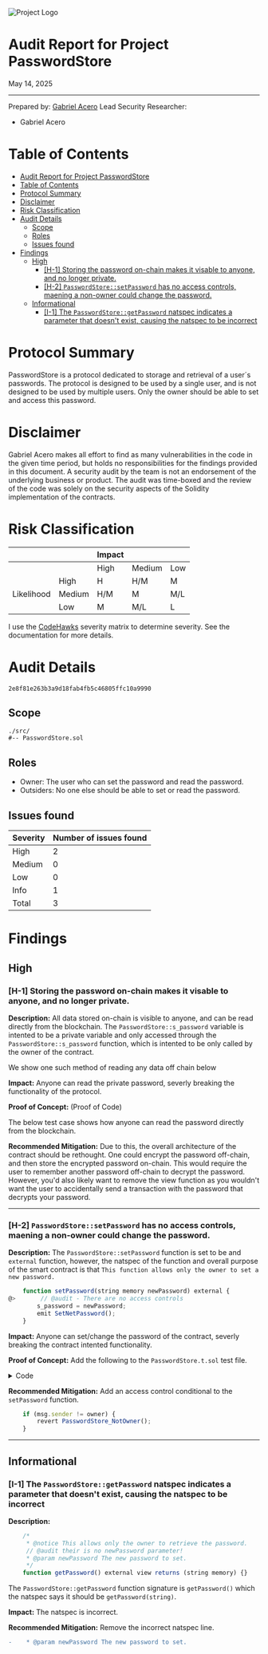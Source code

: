 ![Project Logo](./password-store-logo.png)

# Audit Report for Project PasswordStore





 May 14, 2025

---





<!-- Your report starts here! -->

Prepared by: [Gabriel Acero](https://www.linkedin.com/in/gabriel-acero-52a508167/)
Lead Security Researcher:

- Gabriel Acero


# Table of Contents
- [Audit Report for Project PasswordStore](#audit-report-for-project-passwordstore)
- [Table of Contents](#table-of-contents)
- [Protocol Summary](#protocol-summary)
- [Disclaimer](#disclaimer)
- [Risk Classification](#risk-classification)
- [Audit Details](#audit-details)
  - [Scope](#scope)
  - [Roles](#roles)
  - [Issues found](#issues-found)
- [Findings](#findings)
  - [High](#high)
    - [\[H-1\] Storing the password on-chain makes it visable to anyone, and no longer private.](#h-1-storing-the-password-on-chain-makes-it-visable-to-anyone-and-no-longer-private)
    - [\[H-2\] ``PasswordStore::setPassword`` has no access controls, maening a non-owner could change the password.](#h-2-passwordstoresetpassword-has-no-access-controls-maening-a-non-owner-could-change-the-password)
  - [Informational](#informational)
    - [\[I-1\] The `PasswordStore::getPassword` natspec indicates a parameter that doesn't exist, causing the natspec to be incorrect](#i-1-the-passwordstoregetpassword-natspec-indicates-a-parameter-that-doesnt-exist-causing-the-natspec-to-be-incorrect)

# Protocol Summary

PasswordStore is a protocol dedicated to storage and retrieval of a user´s passwords. The protocol is designed to be used by a single user, and is not
designed to be used by multiple users. Only the owner should be able to set and access this password.

# Disclaimer

Gabriel Acero  makes all effort to find as many vulnerabilities in the code in the given time period, but holds no responsibilities for the findings provided in this document. A security audit by the team is not an endorsement of the underlying business or product. The audit was time-boxed and the review of the code was solely on the security aspects of the Solidity implementation of the contracts.








# Risk Classification

|            |        | Impact |        |     |
| ---------- | ------ | ------ | ------ | --- |
|            |        | High   | Medium | Low |
|            | High   | H      | H/M    | M   |
| Likelihood | Medium | H/M    | M      | M/L |
|            | Low    | M      | M/L    | L   |

I use the [CodeHawks](https://docs.codehawks.com/hawks-auditors/how-to-evaluate-a-finding-severity) severity matrix to determine severity. See the documentation for more details.

# Audit Details 

````
2e8f81e263b3a9d18fab4fb5c46805ffc10a9990
````

## Scope

```
./src/
#-- PasswordStore.sol
```

## Roles

- Owner: The user who can set the password and read the password.
- Outsiders: No one else should be able to set or read the password.

## Issues found

| Severity | Number of issues found |
|----------|-------------------------|
| High     |    2                      |
| Medium   |    0                      |
| Low      |    0                      |
| Info     |    1                      |
| Total    |    3                      |

# Findings

## High

### [H-1] Storing the password on-chain makes it visable to anyone, and no longer private.


**Description:** All data stored on-chain is visible to anyone, and can be read directly 
from the blockchain. The `PasswordStore::s_password` variable is intented to be a private variable and only 
accessed through the `PasswordStore::s_password` function, which is intented to be only called by the owner of the contract.

We show one such method of reading any data off chain below



**Impact:** Anyone can read the private password, severly breaking the functionality of the protocol.

**Proof of Concept:** (Proof of Code)

The below test case shows how anyone can read the password directly from the blockchain.

**Recommended Mitigation:** Due to this, the overall architecture of the contract should be rethought.
One could encrypt the password off-chain, and then store the encrypted password on-chain.
This would require the user to remember another password off-chain to decrypt the password. However,
you'd also likely want to remove the view function as you wouldn't want the user to accidentally send
a transaction with the password that decrypts your password.


---

### [H-2] ``PasswordStore::setPassword`` has no access controls, maening a non-owner could change the password.


**Description:** The `PasswordStore::setPassword` function is set to be and `external` function, however,
the natspec of the function and overall purpose of the smart contract is that `This function allows only the owner to set a new password.`

```javascript
    function setPassword(string memory newPassword) external {
@>       // @audit - There are no access controls
        s_password = newPassword;
        emit SetNetPassword();
    }
```


**Impact:** Anyone can set/change the password of the contract, severly breaking the contract intented functionality.


**Proof of Concept:** Add the following to the `PasswordStore.t.sol` test file.

<details>
<summary> Code </summary>

```javascript
     function test_anyone_can_set_password(address randomAddress) public {
        vm.assume(randomAddress != owner);
        vm.prank(randomAddress);
        string memory expectedPassword = "myNewPassword";
        passwordStore.setPassword(expectedPassword);

        vm.prank(owner);
        string memory actualPassword = passwordStore.getPassword();
        assertEq(actualPassword, expectedPassword);
    }
```

</details>

**Recommended Mitigation:** Add an access control conditional to the `setPassword` function.

```javascript
    if (msg.sender != owner) {
        revert PasswordStore_NotOwner();
    }
```

---

## Informational

### [I-1] The `PasswordStore::getPassword` natspec indicates a parameter that doesn't exist, causing the natspec to be incorrect


**Description:**

```javascript
    /*
     * @notice This allows only the owner to retrieve the password.
     // @audit their is no newPassword parameter!
     * @param newPassword The new password to set.
     */  
    function getPassword() external view returns (string memory) {}
```

The `PasswordStore::getPassword` function signature is `getPassword()` which the natspec says it should be `getPassword(string)`.

**Impact:** The natspec is incorrect.

**Recommended Mitigation:** Remove the incorrect natspec line.

```diff
-    * @param newPassword The new password to set. 
```